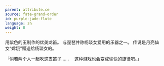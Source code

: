 ```yaml
---
parent: attribute.ce
source: fate-grand-order
id: purple-jade-flute
language: zh
weight: 0
---
```


用紫色的玉制作的优美龙笛。
与琵琶并称杨琰女爱用的乐器之一。
传说是月亮仙女“嫦娥”赠送给杨琰女的。

「倘若两个人一起吹这支笛子……
　这种游戏也会变成愉快的旋律吧。」
